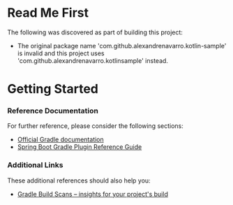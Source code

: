 # Read Me First
The following was discovered as part of building this project:

* The original package name 'com.github.alexandrenavarro.kotlin-sample' is invalid and this project uses 'com.github.alexandrenavarro.kotlinsample' instead.

# Getting Started

### Reference Documentation
For further reference, please consider the following sections:

* [Official Gradle documentation](https://docs.gradle.org)
* [Spring Boot Gradle Plugin Reference Guide](https://docs.spring.io/spring-boot/docs/2.2.6.RELEASE/gradle-plugin/reference/html/)

### Additional Links
These additional references should also help you:

* [Gradle Build Scans – insights for your project's build](https://scans.gradle.com#gradle)

